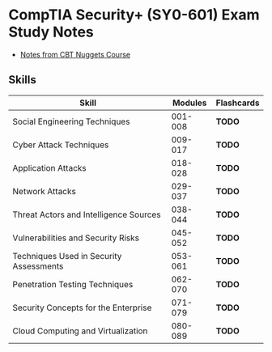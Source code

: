 # CompTIA Security+ (SY0-601) Exam Study Notes
- [Notes from CBT Nuggets Course](https://github.com/adamszymanowski/security_plus_SY0-601/blob/main/CBT_Nuggets_Security%2B.md)

## Skills

Skill | Modules | Flashcards
------|---------|-----------
Social Engineering Techniques           | 001-008 | **TODO**
Cyber Attack Techniques                 | 009-017 | **TODO**
Application Attacks                     | 018-028 | **TODO**
Network Attacks                         | 029-037 | **TODO**
Threat Actors and Intelligence Sources  | 038-044 | **TODO**
Vulnerabilities and Security Risks      | 045-052 | **TODO**
Techniques Used in Security Assessments | 053-061 | **TODO**
Penetration Testing Techniques          | 062-070 | **TODO**
Security Concepts for the Enterprise    | 071-079 | **TODO**
Cloud Computing and Virtualization      | 080-089 | **TODO**